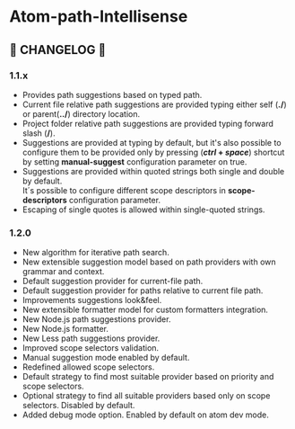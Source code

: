 # Atom-path-Intellisense
## :barber: CHANGELOG :barber:

### 1.1.x
- Provides path suggestions based on typed path.
- Current file relative path suggestions are provided typing either self (**./**) or parent(**../**) directory location.
- Project folder relative path suggestions are provided typing forward slash (**/**).
- Suggestions are provided at typing by default, but it's also possible to configure them to be provided only by pressing (**_ctrl_ + _space_**) shortcut by setting  **manual-suggest** configuration parameter on true.
- Suggestions are provided within quoted strings both single and double by default.  
It´s possible to configure different scope descriptors in **scope-descriptors** configuration parameter.  
- Escaping of single quotes is allowed within single-quoted strings.


### 1.2.0
- New algorithm for iterative path search.
- New extensible suggestion model based on path providers with own grammar and context.
- Default suggestion provider for current-file path.
- Default suggestion provider for paths relative to current file path.
- Improvements suggestions look&feel.
- New extensible formatter model for custom formatters integration.
- New Node.js path suggestions provider.
- New Node.js formatter.
- New Less path suggestions provider.
- Improved scope selectors validation.
- Manual suggestion mode enabled by default.
- Redefined allowed scope selectors.
- Default strategy to find most suitable provider based on priority and scope selectors.
- Optional strategy to find all suitable providers based only on scope selectors. Disabled by default.
- Added debug mode option. Enabled by default on atom dev mode.
